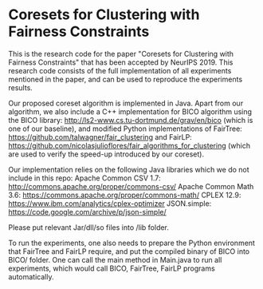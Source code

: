 # Coresets for Clustering with Fairness Constraints
This is the research code for the paper "Coresets for Clustering with Fairness Constraints" that has been accepted by NeurIPS 2019.
This research code consists of the full implementation of all experiments mentioned in the paper, and can be used to reproduce the experiments results.

Our proposed coreset algorithm is implemented in Java. Apart from our algorithm, we also include a C++ implementation for BICO algorithm using the BICO library: http://ls2-www.cs.tu-dortmund.de/grav/en/bico (which is one of our baseline), and modified Python implementations of FairTree: https://github.com/talwagner/fair_clustering and FairLP: https://github.com/nicolasjulioflores/fair_algorithms_for_clustering (which are used to verify the speed-up introduced by our coreset).

Our implementation relies on the following Java libraries which we do not include in this repo:
Apache Common CSV 1.7: http://commons.apache.org/proper/commons-csv/
Apache Common Math 3.6: https://commons.apache.org/proper/commons-math/
CPLEX 12.9: https://www.ibm.com/analytics/cplex-optimizer
JSON.simple: https://code.google.com/archive/p/json-simple/

Please put relevant Jar/dll/so files into /lib folder.

To run the experiments, one also needs to prepare the Python environment that FairTree and FairLP require, and put the compiled binary of BICO into BICO/ folder. One can call the main method in Main.java to run all experiments, which would call BICO, FairTree, FairLP programs automatically.
